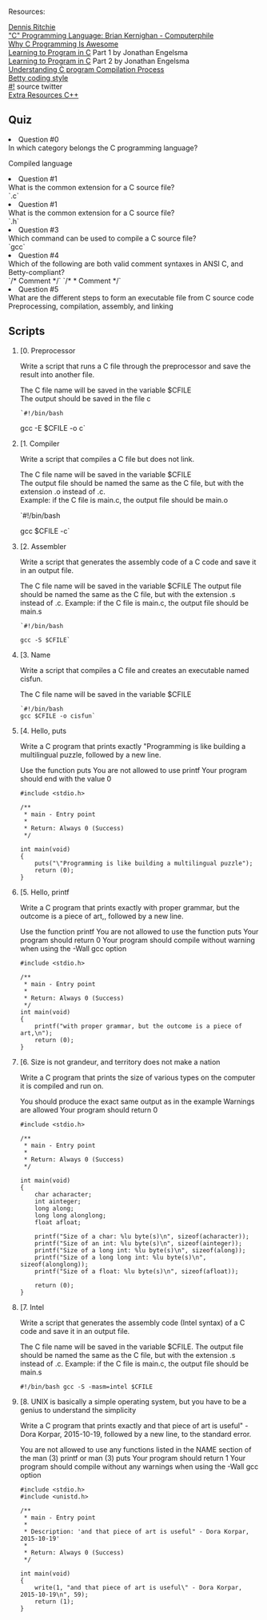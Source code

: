 Resources: <br>

[Dennis Ritchie](https://en.wikipedia.org/wiki/Dennis_Ritchie)<br>
["C" Programming Language: Brian Kernighan - Computerphile](https://www.youtube.com/watch?v=de2Hsvxaf8M&ab_channel=Computerphile)<br>
[Why C Programming Is Awesome](https://www.youtube.com/watch?v=smGalmxPVYc&ab_channel=ChrisHawkes)<br>
[Learning to Program in C](https://www.youtube.com/watch?v=rk2fK2IIiiQ&ab_channel=JonathanEngelsma) Part 1 by Jonathan Engelsma<br>
[Learning to Program in C](https://www.youtube.com/watch?v=FwpP_MsZWnU&ab_channel=JonathanEngelsma)  Part 2 by Jonathan Engelsma<br>
[Understanding C program Compilation Process](https://www.youtube.com/watch?v=VDslRumKvRA&ab_channel=HowTo)<br>
[Betty coding style](https://github.com/holbertonschool/Betty/wiki)<br>
[#!](https://twitter.com/unix_byte/status/1024147947393495040?s=21) source twitter<br> 
[Extra Resources C++](http://harmful.cat-v.org/software/c++/linus)<br>

<h2>Quiz</h2>

<li>Question #0 <br>
In which category belongs the C programming language?<br>

Compiled language
<li>Question #1<br>
What is the common extension for a C source file?<br>
`.c`
<li>Question #1<br>
What is the common extension for a C source file?<br>
`.h`
<li>Question #3<br>
Which command can be used to compile a C source file?<br>
`gcc`
<li>Question #4<br>
Which of the following are both valid comment syntaxes in ANSI C, and Betty-compliant?<br>
`/* Comment */`
`/*
 * Comment
 */`
<li>Question #5<br>
What are the different steps to form an executable file from C source code<br>
Preprocessing, compilation, assembly, and linking

<h2>Scripts</h2>

<ol>
<li>[0. Preprocessor<br>

Write a script that runs a C file through the preprocessor and save the result into another file.<br>

The C file name will be saved in the variable $CFILE<br>
The output should be saved in the file c<br>

	`#!/bin/bash
gcc -E $CFILE -o c`

<li>[1. Compiler<br>

Write a script that compiles a C file but does not link.<br>

The C file name will be saved in the variable $CFILE<br>
The output file should be named the same as the C file, but with the extension .o instead of .c.<br>
Example: if the C file is main.c, the output file should be main.o<br>

`#!/bin/bash
	
gcc $CFILE -c`

<li>[2. Assembler

Write a script that generates the assembly code of a C code and save it in an output file.

The C file name will be saved in the variable $CFILE
The output file should be named the same as the C file, but with the extension .s instead of .c.
Example: if the C file is main.c, the output file should be main.s

	`#!/bin/bash     
	
	gcc -S $CFILE`


<li>[3. Name

Write a script that compiles a C file and creates an executable named cisfun.

The C file name will be saved in the variable $CFILE <br>


	
	`#!/bin/bash              
	gcc $CFILE -o cisfun`


<li>[4. Hello, puts

Write a C program that prints exactly "Programming is like building a multilingual puzzle, followed by a new line.

Use the function puts
You are not allowed to use printf
Your program should end with the value 0

```
#include <stdio.h>

/**
 * main - Entry point
 *
 * Return: Always 0 (Success)
 */

int main(void)
{
	puts("\"Programming is like building a multilingual puzzle");
	return (0);
}
```

<li>[5. Hello, printf

Write a C program that prints exactly with proper grammar, but the outcome is a piece of art,, followed by a new line.

Use the function printf
You are not allowed to use the function puts
Your program should return 0
Your program should compile without warning when using the -Wall gcc option

```
#include <stdio.h>

/**
 * main - Entry point
 *
 * Return: Always 0 (Success)
 */
int main(void)
{
	printf("with proper grammar, but the outcome is a piece of art,\n");
	return (0);
}
```

<li>[6. Size is not grandeur, and territory does not make a nation

Write a C program that prints the size of various types on the computer it is compiled and run on.

You should produce the exact same output as in the example
Warnings are allowed
Your program should return 0

```
#include <stdio.h>

/**
 * main - Entry point
 *
 * Return: Always 0 (Success)
 */

int main(void)
{
	char acharacter;
	int ainteger;
	long along;
	long long alonglong;
	float afloat;

	printf("Size of a char: %lu byte(s)\n", sizeof(acharacter));
	printf("Size of an int: %lu byte(s)\n", sizeof(ainteger));
	printf("Size of a long int: %lu byte(s)\n", sizeof(along));
	printf("Size of a long long int: %lu byte(s)\n", sizeof(alonglong));
	printf("Size of a float: %lu byte(s)\n", sizeof(afloat));

	return (0);
}
```


<li>[7. Intel

Write a script that generates the assembly code (Intel syntax) of a C code and save it in an output file.

The C file name will be saved in the variable $CFILE.
The output file should be named the same as the C file, but with the extension .s instead of .c.
Example: if the C file is main.c, the output file should be main.s

`#!/bin/bash
gcc -S -masm=intel $CFILE`


<li>[8. UNIX is basically a simple operating system, but you have to be a genius to understand the simplicity

Write a C program that prints exactly and that piece of art is useful" - Dora Korpar, 2015-10-19, followed by a new line, to the standard error.

You are not allowed to use any functions listed in the NAME section of the man (3) printf or man (3) puts
Your program should return 1
Your program should compile without any warnings when using the -Wall gcc option

```
#include <stdio.h>
#include <unistd.h>

/**
 * main - Entry point
 *
 * Description: 'and that piece of art is useful" - Dora Korpar, 2015-10-19'
 *
 * Return: Always 0 (Success)
 */

int main(void)
{
	write(1, "and that piece of art is useful\" - Dora Korpar, 2015-10-19\n", 59);
	return (1);
} 
```

</ol>
